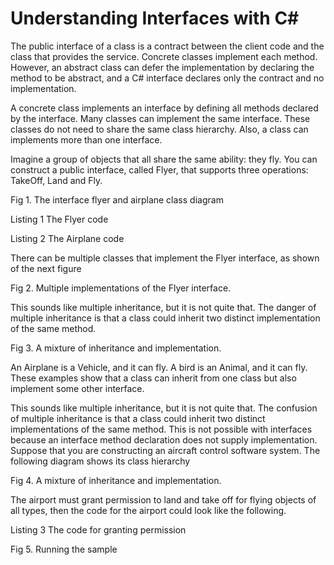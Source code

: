 # Understanding Interfaces with C#

The public interface of a class is a contract between the client code and the class that provides the service. Concrete classes implement each method. However, an abstract class can defer the implementation by declaring the method to be abstract, and a C# interface declares only the contract and no implementation.

A concrete class implements an interface by defining all methods declared by the interface. Many classes can implement the same interface. These classes do not need to share the same class hierarchy. Also, a class can implements more than one interface.

Imagine a group of objects that all share the same ability: they fly. You can construct a public interface, called Flyer, that supports three operations: TakeOff, Land and Fly.

Fig 1. The interface flyer and airplane class diagram



Listing 1 The Flyer code



Listing 2 The Airplane code



There can be multiple classes that implement the Flyer interface, as shown of the next figure

Fig 2. Multiple implementations of the Flyer interface.



This sounds like multiple inheritance, but it is not quite that. The danger of multiple inheritance is that a class could inherit two distinct implementation of the same method.

Fig 3. A mixture of inheritance and implementation.



An Airplane is a Vehicle, and it can fly. A bird is an Animal, and it can fly. These examples show that a class can inherit from one class but also implement some other interface.

This sounds like multiple inheritance, but it is not quite that. The confusion of multiple inheritance is that a class could inherit two distinct implementations of the same method. This is not possible with interfaces because an interface method declaration does not supply implementation. Suppose that you are constructing an aircraft control software system. The following diagram shows its class hierarchy

Fig 4. A mixture of inheritance and implementation.



The airport must grant permission to land and take off for flying objects of all types, then the code for the airport could look like the following.

Listing 3 The code for granting permission



Fig 5. Running the sample

